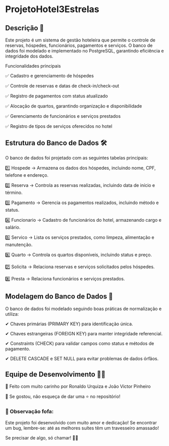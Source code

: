 # ProjetoHotel3Estrelas

## Descrição 🏨

Este projeto é um sistema de gestão hoteleira que permite o controle de reservas, hóspedes, funcionários, pagamentos e serviços. O banco de dados foi modelado e implementado no PostgreSQL, garantindo eficiência e integridade dos dados.

Funcionalidades principais

✅ Cadastro e gerenciamento de hóspedes

✅ Controle de reservas e datas de check-in/check-out

✅ Registro de pagamentos com status atualizado

✅ Alocação de quartos, garantindo organização e disponibilidade

✅ Gerenciamento de funcionários e serviços prestados

✅ Registro de tipos de serviços oferecidos no hotel

## Estrutura do Banco de Dados 🛠

O banco de dados foi projetado com as seguintes tabelas principais:

1️⃣ Hospede → Armazena os dados dos hóspedes, incluindo nome, CPF, telefone e endereço.

2️⃣ Reserva → Controla as reservas realizadas, incluindo data de início e término.

3️⃣ Pagamento → Gerencia os pagamentos realizados, incluindo método e status.

4️⃣ Funcionario → Cadastro de funcionários do hotel, armazenando cargo e salário.

5️⃣ Servico → Lista os serviços prestados, como limpeza, alimentação e manutenção.

6️⃣ Quarto → Controla os quartos disponíveis, incluindo status e preço.

7️⃣ Solicita → Relaciona reservas e serviços solicitados pelos hóspedes.

8️⃣ Presta → Relaciona funcionários e serviços prestados.

## Modelagem do Banco de Dados 🎨

O banco de dados foi modelado seguindo boas práticas de normalização e utiliza:

✔ Chaves primárias (PRIMARY KEY) para identificação única.

✔ Chaves estrangeiras (FOREIGN KEY) para manter integridade referencial.

✔ Constraints (CHECK) para validar campos como status e métodos de pagamento.

✔ DELETE CASCADE e SET NULL para evitar problemas de dados órfãos.

## Equipe de Desenvolvimento 👩‍💻 

💖 Feito com muito carinho por Ronaldo Urquiza e João Victor Pinheiro 

🌟 Se gostou, não esqueça de dar uma ⭐ no repositório!

### 📌 Observação fofa:
Este projeto foi desenvolvido com muito amor e dedicação! Se encontrar um bug, lembre-se: até as melhores suítes têm um travesseiro amassado! 

Se precisar de algo, só chamar! 🚀✨